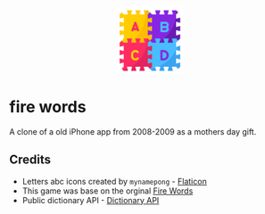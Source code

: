 <p align="center">
  <img src="public/logo192.png" alt="angular-logo" width="120px" height="120px"/>
</p>

# fire words
A clone of a old iPhone app from 2008-2009 as a mothers day gift. 

## Credits
- Letters abc icons created by `mynamepong` -  [Flaticon](https://www.flaticon.com/free-icons/letters-abc)
- This game was base on the orginal [Fire Words](https://www.macworld.com/article/196032/firewords.html)
- Public dictionary API - [Dictionary API](https://dictionaryapi.dev/)
